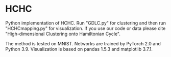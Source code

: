 # HCHC
Python implementation of HCHC. Run "GDLC.py" for clustering and then run "HCHCmapping.py" for visualization. If you use our code or data please cite "High-dimensional Clustering onto Hamiltonian Cycle".


The method is tested on MNIST. Networks are trained by PyTorch 2.0 and Python 3.9.
Visualization is based on pandas 1.5.3 and matplotlib 3.7.1.
